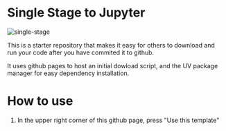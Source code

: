# Single Stage to Jupyter

![single-stage](./deploy-utils/single-stage.png)

This is a starter repository that makes it easy for others to download and run your code after you have commited it to github.

It uses github pages to host an initial dowload script, and the UV package manager for easy dependency installation.

# How to use

1. In the upper right corner of this github page, press "Use this template"
